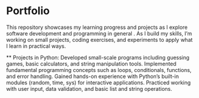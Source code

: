 # Portfolio
This repository showcases my learning progress and projects as I explore software development and programming in general . As I build my skills, I’m working on small projects, coding exercises, and experiments to apply what I learn in practical ways.

** Projects in Python:
Developed small-scale programs including guessing games, basic calculators, and string manipulation tools.
Implemented fundamental programming concepts such as loops, conditionals, functions, and error handling.
Gained hands-on experience with Python’s built-in modules (random, time, sys) for interactive applications.
Practiced working with user input, data validation, and basic list and string operations.
